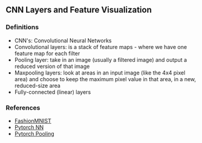 ## CNN Layers and Feature Visualization

### Definitions
- CNN's: Convolutional Neural Networks
- Convolutional layers: is a stack of feature maps - where we have one feature map for each filter
- Pooling layer: take in an image (usually a filtered image) and output a reduced version of that image 
- Maxpooling layers: look at areas in an input image (like the 4x4 pixel area) and choose to keep the maximum pixel value in that area, in a new, reduced-size area
- Fully-connected (linear) layers

### References
- [FashionMNIST](https://github.com/zalandoresearch/fashion-mnist)
- [Pytorch NN](https://pytorch.org/docs/stable/nn.html) 
- [Pytorch Pooling](https://pytorch.org/docs/stable/nn.html#pooling-layers)
